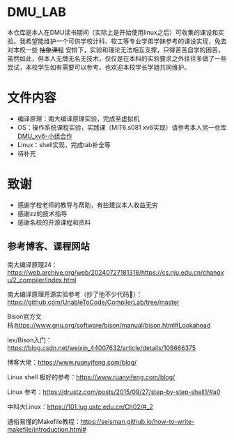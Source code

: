 # DMU_LAB

本仓库是本人在DMU读书期间（实际上是开始使用linux之后）可收集的课设和实验。我希望能维护一个可供学校计科、软工等专业学弟学妹参考的课设实现，免去对本校一些 ~~抽象课程~~ 安排下，实验和理论无法相互支撑，只得苦苦自学的困苦，虽然如此，但本人无牌无名无技术，仅仅是在本科的实验要求之外往往多做了一些尝试，本校学生如有需要可以参考，也欢迎本校学长学姐共同维护。

# 文件内容

- 编译原理：南大编译原理实验，完成至虚拟机
- OS：操作系统课程实验，实践课（MIT6.s081 xv6实现）请参考本人另一仓库[DMU_xv6-小组合作](https://github.com/Ah-saber/DMU_xv6)
- Linux：shell实现，完成tab补全等
- 待补充

# 致谢

- 感谢学校老师的教导与帮助，有些建议本人收益无穷
- 感谢zz的技术指导
- 感谢名校的开源课程和资料

## 参考博客、课程网站

南大编译原理24：https://web.archive.org/web/20240727181318/https://cs.nju.edu.cn/changxu/2_compiler/index.html

南大编译原理开源实验参考（抄了他不少代码🙇‍）：https://github.com/UnableToCode/CompilerLab/tree/master

Bison官方文档:https://www.gnu.org/software/bison/manual/bison.html#Lookahead

lex/Bison入门：https://blog.csdn.net/weixin_44007632/article/details/108666375

博客大佬：https://www.ruanyifeng.com/blog/

Linux shell 极好的参考：https://www.ruanyifeng.com/blog/

Linux 参考：https://drustz.com/posts/2015/09/27/step-by-step-shell1/#a0

中科大Linux：https://101.lug.ustc.edu.cn/Ch02/#_2

通俗易懂的Makefile教程：https://seisman.github.io/how-to-write-makefile/introduction.html#
